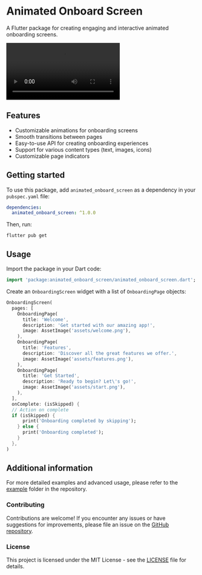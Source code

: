 # Animated Onboard Screen

A Flutter package for creating engaging and interactive animated onboarding screens.

![Demo Video](https://github.com/risfat/animated_onboarding_screen/raw/refs/heads/master/demo/demo.webm)

## Features

- Customizable animations for onboarding screens
- Smooth transitions between pages
- Easy-to-use API for creating onboarding experiences
- Support for various content types (text, images, icons)
- Customizable page indicators

## Getting started

To use this package, add `animated_onboard_screen` as a dependency in your `pubspec.yaml` file:

```yaml
dependencies:
  animated_onboard_screen: ^1.0.0
```

Then, run:

```
flutter pub get
```

## Usage

Import the package in your Dart code:

```dart
import 'package:animated_onboard_screen/animated_onboard_screen.dart';
```

Create an `OnboardingScreen` widget with a list of `OnboardingPage` objects:

```dart
OnboardingScreen(
  pages: [
    OnboardingPage(
      title: 'Welcome',
      description: 'Get started with our amazing app!',
      image: AssetImage('assets/welcome.png'),
    ),
    OnboardingPage(
      title: 'Features',
      description: 'Discover all the great features we offer.',
      image: AssetImage('assets/features.png'),
    ),
    OnboardingPage(
      title: 'Get Started',
      description: 'Ready to begin? Let\'s go!',
      image: AssetImage('assets/start.png'),
    ),
  ],
  onComplete: (isSkipped) {
  // Action on complete
  if (isSkipped) {
      print('Onboarding completed by skipping');
    } else {
      print('Onboarding completed');
    }
  },
)
```

## Additional information

For more detailed examples and advanced usage, please refer to the [example](https://github.com/risfat/animated_onboard_screen/tree/master/example) folder in the repository.

### Contributing

Contributions are welcome! If you encounter any issues or have suggestions for improvements, please file an issue on the [GitHub repository](https://github.com/risfat/animated_onboard_screen/issues).

### License

This project is licensed under the MIT License - see the [LICENSE](LICENSE) file for details.
